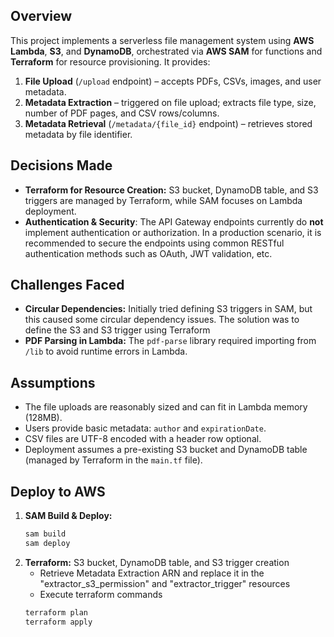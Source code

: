 ## Overview

This project implements a serverless file management system using **AWS Lambda**, **S3**, and **DynamoDB**, orchestrated via **AWS SAM** for functions and **Terraform** for resource provisioning. It provides:

1. **File Upload** (`/upload` endpoint) – accepts PDFs, CSVs, images, and user metadata.  
2. **Metadata Extraction** – triggered on file upload; extracts file type, size, number of PDF pages, and CSV rows/columns.  
3. **Metadata Retrieval** (`/metadata/{file_id}` endpoint) – retrieves stored metadata by file identifier.

## Decisions Made
- **Terraform for Resource Creation:** S3 bucket, DynamoDB table, and S3 triggers are managed by Terraform, while SAM focuses on Lambda deployment.
- **Authentication & Security**: The API Gateway endpoints currently do **not** implement authentication or authorization. In a production scenario, it is recommended to secure the endpoints using common RESTful authentication methods such as OAuth, JWT validation, etc.

## Challenges Faced
- **Circular Dependencies:** Initially tried defining S3 triggers in SAM, but this caused some circular dependency issues. The solution was to define the S3 and S3 trigger using Terraform
- **PDF Parsing in Lambda:** The `pdf-parse` library required importing from `/lib` to avoid runtime errors in Lambda.

## Assumptions
- The file uploads are reasonably sized and can fit in Lambda memory (128MB).  
- Users provide basic metadata: `author` and `expirationDate`.  
- CSV files are UTF-8 encoded with a header row optional.  
- Deployment assumes a pre-existing S3 bucket and DynamoDB table (managed by Terraform in the `main.tf` file).  

## Deploy to AWS
1. **SAM Build & Deploy:**  
   ```bash
   sam build
   sam deploy
   ```
2. **Terraform:** S3 bucket, DynamoDB table, and S3 trigger creation
    - Retrieve Metadata Extraction ARN and replace it in the "extractor_s3_permission" and "extractor_trigger" resources
    - Execute terraform commands
    ```bash
    terraform plan
    terraform apply
    ```

